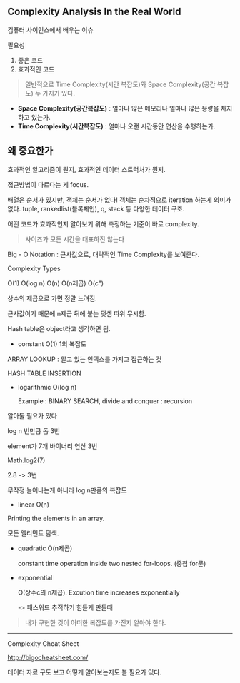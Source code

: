 ## Complexity Analysis In the Real World

컴퓨터 사이언스에서 배우는 이슈

필요성 

1. 좋은 코드
2. 효과적인 코드



> 일반적으로 Time Complexity(시간 복잡도)와 Space Complexity(공간 복잡도) 두 가지가 있다.



- **Space Complexity(공간복잡도)** : 얼마나 많은 메모리나 얼마나 많은 용량을 차지하고 있는가.
- **Time Complexity(시간복잡도)** : 얼마나 오랜 시간동안 연산을 수행하는가.



## 왜 중요한가

효과적인 알고리즘이 뭔지, 효과적인 데이터 스트럭처가 뭔지. 

접근방법이 다르다는 게 focus.



배열은 순서가 있지만, 객체는 순서가 없다! 객체는 순차적으로 iteration 하는게 의미가 없다. tuple, rankedlist(블록체인), q, stack 등 다양한 데이터 구조. 

어떤 코드가 효과적인지 알아보기 위해 측정하는 기준이 바로 complexity.



> 사이즈가 모든 시간을 대표하진 않는다 



Big - O Notation : 근사값으로, 대략적인 Time Complexity를 보여준다.



Complexity Types

O(1) O(log n) O(n) O(n제곱) O(c")

상수의 제곱으로 가면 정말 느려짐.

근사값이기 때문에 n제곱 뒤에 붙는 덧셈 따위 무시함.

Hash table은 object라고 생각하면 됨.



- constant O(1) 1의 복잡도

ARRAY LOOKUP : 알고 있는 인덱스를 가지고 접근하는 것 

HASH TABLE INSERTION



- logarithmic O(log n) 

  Example : BINARY SEARCH, divide and conquer : recursion

알아둘 필요가 있다

log n 번만큼 돔 3번

element가 7개 바이너리 연산 3번

Math.log2(7)

2.8 -> 3번

무작정 늘어나는게 아니라 log n만큼의 복잡도



- linear O(n)

Printing the elements in an array.

모든 엘리먼트 탐색.



- quadratic O(n제곱)

  constant time operation inside two nested for-loops. (중첩 for문)


- exponential

  O(상수c의 n제곱). Excution time increases exponentially

  -> 패스워드 추적하기 힘들게 만들때



> 내가 구현한 것이 어떠한 복잡도를 가진지 알아야 한다.

---

Complexity Cheat Sheet

http://bigocheatsheet.com/

데이터 자료 구도 보고 어떻게 알아보는지도 볼 필요가 있다.

